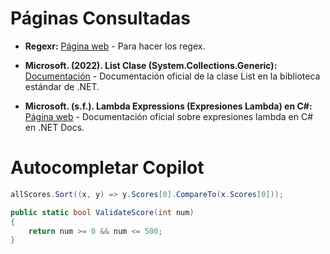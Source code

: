 # Páginas Consultadas

- **Regexr:** [Página web](https://regexr.com/) - Para hacer los regex.

- **Microsoft. (2022). List<T> Clase (System.Collections.Generic):** [Documentación](https://learn.microsoft.com/es-es/dotnet/api/system.collections.generic.list-1?view=net-8.0) - Documentación oficial de la clase List<T> en la biblioteca estándar de .NET.

- **Microsoft. (s.f.). Lambda Expressions (Expresiones Lambda) en C#:** [Página web](https://learn.microsoft.com/es-es/dotnet/csharp/language-reference/operators/lambda-expressions) - Documentación oficial sobre expresiones lambda en C# en .NET Docs.

# Autocompletar Copilot

```csharp
allScores.Sort((x, y) => y.Scores[0].CompareTo(x.Scores[0]));

public static bool ValidateScore(int num)
{
    return num >= 0 && num <= 500;
}


